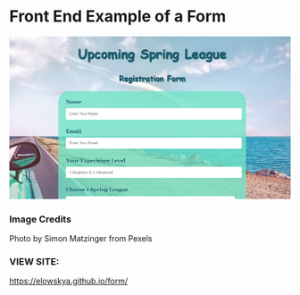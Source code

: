 <h1>Front End Example of a Form</h1>
<img src="form.PNG">


<h3>Image Credits </h3>
<p>Photo by Simon Matzinger from Pexels
</p>

<h3>VIEW SITE:</h3>
<a href="https://elowskya.github.io/form/">https://elowskya.github.io/form/</a>



